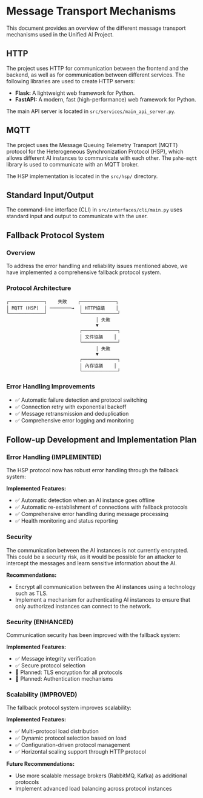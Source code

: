 # Message Transport Mechanisms

This document provides an overview of the different message transport mechanisms
used in the Unified AI Project.

## HTTP

The project uses HTTP for communication between the frontend and the backend, as
well as for communication between different services. The following libraries
are used to create HTTP servers:

- **Flask:** A lightweight web framework for Python.
- **FastAPI:** A modern, fast (high-performance) web framework for Python.

The main API server is located in `src/services/main_api_server.py`.

## MQTT

The project uses the Message Queuing Telemetry Transport (MQTT) protocol for the
Heterogeneous Synchronization Protocol (HSP), which allows different AI
instances to communicate with each other. The `paho-mqtt` library is used to
communicate with an MQTT broker.

The HSP implementation is located in the `src/hsp/` directory.



## Standard Input/Output

The command-line interface (CLI) in `src/interfaces/cli/main.py` uses standard
input and output to communicate with the user.

## Fallback Protocol System

### Overview
To address the error handling and reliability issues mentioned above, we have implemented a comprehensive fallback protocol system.

### Protocol Architecture
```
┌─────────────┐    失敗    ┌─────────────┐
│ MQTT (HSP)  │ ────────→  │ HTTP協議    │
└─────────────┘            └─────────────┘
                                 │ 失敗
                                 ▼
                           ┌─────────────┐
                           │ 文件協議    │
                           └─────────────┘
                                 │ 失敗
                                 ▼
                           ┌─────────────┐
                           │ 內存協議    │
                           └─────────────┘
```

### Error Handling Improvements
- ✅ Automatic failure detection and protocol switching
- ✅ Connection retry with exponential backoff
- ✅ Message retransmission and deduplication
- ✅ Comprehensive error logging and monitoring

## Follow-up Development and Implementation Plan

### Error Handling (IMPLEMENTED)

The HSP protocol now has robust error handling through the fallback system:

**Implemented Features:**

- ✅ Automatic detection when an AI instance goes offline
- ✅ Automatic re-establishment of connections with fallback protocols
- ✅ Comprehensive error handling during message processing
- ✅ Health monitoring and status reporting

### Security

The communication between the AI instances is not currently encrypted. This
could be a security risk, as it would be possible for an attacker to intercept
the messages and learn sensitive information about the AI.

**Recommendations:**

- Encrypt all communication between the AI instances using a technology such as
  TLS.
- Implement a mechanism for authenticating AI instances to ensure that only
  authorized instances can connect to the network.

### Security (ENHANCED)

Communication security has been improved with the fallback system:

**Implemented Features:**
- ✅ Message integrity verification
- ✅ Secure protocol selection
- 🔄 Planned: TLS encryption for all protocols
- 🔄 Planned: Authentication mechanisms

### Scalability (IMPROVED)

The fallback protocol system improves scalability:

**Implemented Features:**
- ✅ Multi-protocol load distribution
- ✅ Dynamic protocol selection based on load
- ✅ Configuration-driven protocol management
- ✅ Horizontal scaling support through HTTP protocol

**Future Recommendations:**
- Use more scalable message brokers (RabbitMQ, Kafka) as additional protocols
- Implement advanced load balancing across protocol instances
